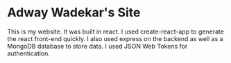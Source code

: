 # Adway Wadekar's Site
This is my website. It was built in react. I used create-react-app to generate the react front-end quickly. I also used express on the backend as well as a MongoDB database to store data. I used JSON Web Tokens for authentication.
